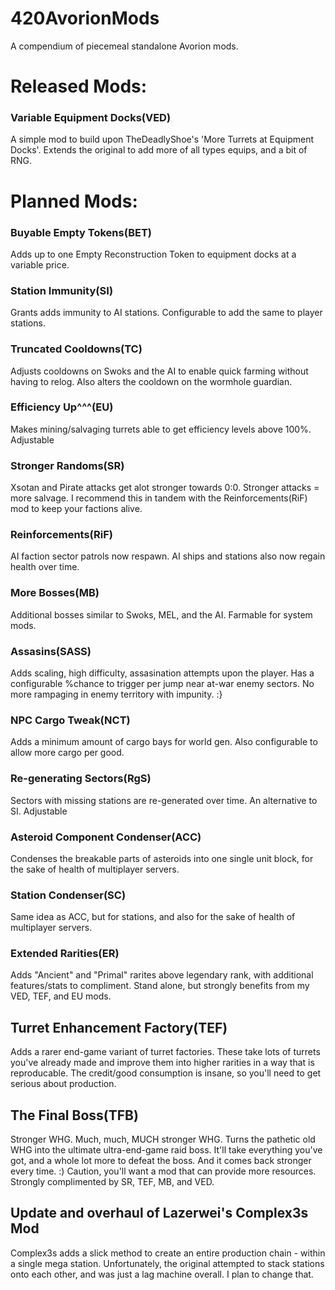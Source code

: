 # 420AvorionMods
A compendium of piecemeal standalone Avorion mods.

# Released Mods:

### Variable Equipment Docks(VED)
A simple mod to build upon TheDeadlyShoe's 'More Turrets at Equipment Docks'. Extends the original to add more of all types 
equips, and a bit of RNG.


# Planned Mods:

### Buyable Empty Tokens(BET)
Adds up to one Empty Reconstruction Token to equipment docks at a variable price.
  
### Station Immunity(SI)
Grants adds immunity to AI stations. Configurable to add the same to player stations.

### Truncated Cooldowns(TC)
Adjusts cooldowns on Swoks and the AI to enable quick farming without having to relog. Also alters the cooldown on the wormhole guardian. 

### Efficiency Up^^^(EU)
Makes mining/salvaging turrets able to get efficiency levels above 100%. Adjustable

### Stronger Randoms(SR)
Xsotan and Pirate attacks get alot stronger towards 0:0. Stronger attacks = more salvage. I recommend this in tandem with the Reinforcements(RiF) mod to keep your factions alive.

### Reinforcements(RiF)
AI faction sector patrols now respawn. AI ships and stations also now regain health over time.

### More Bosses(MB)
Additional bosses similar to Swoks, MEL, and the AI. Farmable for system mods.

### Assasins(SASS)
Adds scaling, high difficulty, assasination attempts upon the player. Has a configurable %chance to trigger per jump near at-war enemy sectors. No more rampaging in enemy territory with impunity. :}

### NPC Cargo Tweak(NCT)
Adds a minimum amount of cargo bays for world gen. Also configurable to allow more cargo per good.

### Re-generating Sectors(RgS)
Sectors with missing stations are re-generated over time. An alternative to SI. Adjustable

### Asteroid Component Condenser(ACC)
Condenses the breakable parts of asteroids into one single unit block, for the sake of health of multiplayer servers.

### Station Condenser(SC)
Same idea as ACC, but for stations, and also for the sake of health of multiplayer servers.

### Extended Rarities(ER)
Adds "Ancient" and "Primal" rarites above legendary rank, with additional features/stats to compliment. Stand alone, but 
strongly benefits from my VED, TEF, and EU mods.

## Turret Enhancement Factory(TEF)
Adds a rarer end-game variant of turret factories. These take lots of turrets you've already made and improve them into higher rarities in a way that is reproducable. The credit/good consumption is insane, so you'll need to get serious about production.

## The Final Boss(TFB)
Stronger WHG. Much, much, MUCH stronger WHG. Turns the pathetic old WHG into the ultimate ultra-end-game raid boss. It'll take everything you've got, and a whole lot more to defeat the boss. And it comes back stronger every time. :) Caution, you'll want a mod that can provide more resources. Strongly complimented by SR, TEF, MB, and VED.

## Update and overhaul of Lazerwei's Complex3s Mod
Complex3s adds a slick method to create an entire production chain - within a single mega station.
Unfortunately, the original attempted to stack stations onto each other, and was just a lag machine overall.
I plan to change that.
